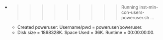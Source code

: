* >>>>>>>>> Running inst-min-con-users-poweruser.sh ...
  * Created poweruser: Username/pwd = poweruser/poweruser.
  * Disk size = 1868328K. Space Used = 36K. Runtime = 00:00:00:00.
